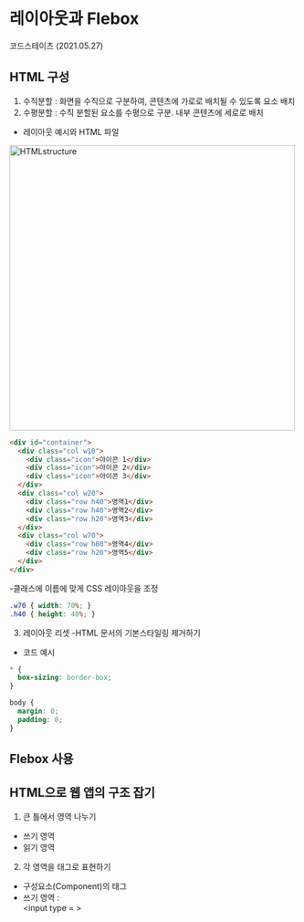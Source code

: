 # 레이아웃과 Flebox
코드스테이츠 (2021.05.27)

## HTML 구성

1. 수직분할 : 화면을 수직으로 구분하여, 콘텐츠에 가로로 배치될 수 있도록 요소 배치
2. 수평분할 : 수직 분할된 요소를 수평으로 구분. 내부 콘텐츠에 세로로 배치


- 레이아웃 예시와 HTML 파일

<img width="500" alt="HTMLstructure" src="https://user-images.githubusercontent.com/80403988/119763112-daa78080-bee9-11eb-8e44-430aa9ec8c78.png">

```html
<div id="container">
  <div class="col w10">
    <div class="icon">아이콘 1</div>
    <div class="icon">아이콘 2</div>
    <div class="icon">아이콘 3</div>
  </div>
  <div class="col w20">
    <div class="row h40">영역1</div>
    <div class="row h40">영역2</div>
    <div class="row h20">영역3</div>
  </div>
  <div class="col w70">
    <div class="row h80">영역4</div>
    <div class="row h20">영역5</div>
  </div>
</div>
```
-클래스에 이름에 맞게 CSS 레이아웃을 조정
```css
.w70 { width: 70%; }
.h40 { height: 40%; }
```

3. 레이아웃 리셋
-HTML 문서의 기본스타일링 제거하기
- 코드 예시
```css
* {
  box-sizing: border-box;
}

body {
  margin: 0;
  padding: 0;
}
```

## Flebox 사용


## HTML으로 웹 앱의 구조 잡기

1. 큰 틀에서 영역 나누기
- 쓰기 영역
- 읽기 영역

2. 각 영역을 태그로 표현하기
- 구성요소(Component)의 태그
- 쓰기 영역 : <div> <input type = >
